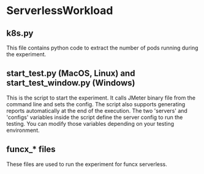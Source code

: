 # ServerlessWorkload

## k8s.py
This file contains python code to extract the number of pods running during the experiment.

## start_test.py (MacOS, Linux) and start_test_window.py (Windows)
This is the script to start the experiment. It calls JMeter binary file from the command line and sets the config.
The script also supports generating reports automatically at the end of the execution.
The two 'servers' and 'configs' variables inside the script define the server config to run the testing. You can modify those variables depending on your testing environment.


## funcx_* files
These files are used to run the experiment for funcx serverless.






